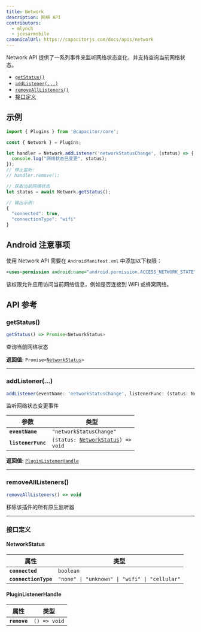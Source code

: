 ```yaml
---
title: Network
description: 网络 API
contributors:
  - mlynch
  - jcesarmobile
canonicalUrl: https://capacitorjs.com/docs/apis/network
---
```


<plugin-platforms platforms="pwa,ios,android"></plugin-platforms>

Network API 提供了一系列事件来监听网络状态变化，并支持查询当前网络状态。

- [`getStatus()`](#getstatus)
- [`addListener(...)`](#addlistener)
- [`removeAllListeners()`](#removealllisteners)
- [接口定义](#interfaces)

## 示例

```typescript
import { Plugins } from '@capacitor/core';

const { Network } = Plugins;

let handler = Network.addListener('networkStatusChange', (status) => {
  console.log("网络状态已变更", status);
});
// 停止监听:
// handler.remove();

// 获取当前网络状态
let status = await Network.getStatus();

// 输出示例:
{
  "connected": true,
  "connectionType": "wifi"
}
```

## Android 注意事项

使用 Network API 需要在 `AndroidManifest.xml` 中添加以下权限：

```xml
<uses-permission android:name="android.permission.ACCESS_NETWORK_STATE" />
```

该权限允许应用访问当前网络信息，例如是否连接到 WiFi 或蜂窝网络。

## API 参考

### getStatus()

```typescript
getStatus() => Promise<NetworkStatus>
```

查询当前网络状态

**返回值:** <code>Promise&lt;<a href="#networkstatus">NetworkStatus</a>&gt;</code>

---

### addListener(...)

```typescript
addListener(eventName: 'networkStatusChange', listenerFunc: (status: NetworkStatus) => void) => PluginListenerHandle
```

监听网络状态变更事件

| 参数                 | 类型                                                                         |
| -------------------- | ---------------------------------------------------------------------------- |
| **`eventName`**      | <code>"networkStatusChange"</code>                                           |
| **`listenerFunc`**   | <code>(status: <a href="#networkstatus">NetworkStatus</a>) =&gt; void</code> |

**返回值:** <code><a href="#pluginlistenerhandle">PluginListenerHandle</a></code>

---

### removeAllListeners()

```typescript
removeAllListeners() => void
```

移除该插件的所有原生监听器

---

### 接口定义

#### NetworkStatus

| 属性                  | 类型                                                     |
| --------------------- | -------------------------------------------------------- |
| **`connected`**       | <code>boolean</code>                                     |
| **`connectionType`**  | <code>"none" \| "unknown" \| "wifi" \| "cellular"</code> |

#### PluginListenerHandle

| 属性           | 类型                       |
| -------------- | -------------------------- |
| **`remove`**   | <code>() =&gt; void</code> |